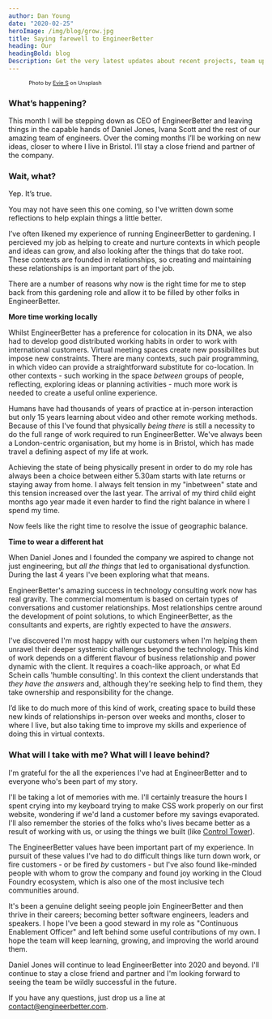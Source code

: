 ```yaml
---
author: Dan Young
date: "2020-02-25"
heroImage: /img/blog/grow.jpg
title: Saying farewell to EngineerBetter
heading: Our
headingBold: blog
Description: Get the very latest updates about recent projects, team updates, thoughts and industry news from our team of EngineerBetter experts.
---
```


<figure>
    <figcaption style="font-size: 8pt">
    Photo by <a href="https://unsplash.com/@evieshaffer?utm_source=unsplash&utm_medium=referral&utm_content=creditCopyText">Evie S</a> on Unsplash
    </figcaption>
</figure>

### What’s happening?

This month I will be stepping down as CEO of EngineerBetter and leaving things in the capable hands of Daniel Jones, Ivana Scott and the rest of our amazing team of engineers. Over the coming months I’ll be working on new ideas, closer to where I live in Bristol. I’ll stay a close friend and partner of the company.

### Wait, what?

Yep. It’s true. 

You may not have seen this one coming, so I've written down some reflections to help explain things a little better.

I’ve often likened my experience of running EngineerBetter to gardening. I percieved my job as helping to create and nurture contexts in which people and ideas can grow, and also looking after the things that do take root. These contexts are founded in relationships, so creating and maintaining these relationships is an important part of the job.

There are a number of reasons why now is the right time for me to step back from this gardening role and allow it to be filled by other folks in EngineerBetter.

**More time working locally**

Whilst EngineerBetter has a preference for colocation in its DNA, we also had to develop good distributed working habits in order to work with international customers. Virtual meeting spaces create new possibilites but impose new constraints. There are many contexts, such pair programming, in which video can provide a straightforward substitute for co-location. In other contexts - such working in the space *between* groups of people, reflecting, exploring ideas or planning activities - much more work is needed to create a useful online experience. 

Humans have had thousands of years of practice at in-person interaction but only 15 years learning about video and other remote working methods. Because of this I've found that physically *being there* is still a necessity to do the full range of work required to run EngineerBetter. We've always been a London-centric organisation, but my home is in Bristol, which has made travel a defining aspect of my life at work.

Achieving the state of being physically present in order to do my role has always been a choice between either 5.30am starts with late returns or staying away from home. I always felt tension in my "inbetween" state and this tension increased over the last year. The arrival of my third child eight months ago year made it even harder to find the right balance in where I spend my time. 

Now feels like the right time to resolve the issue of geographic balance.

**Time to wear a different hat**

When Daniel Jones and I founded the company we aspired to change not just engineering, but *all the things* that led to organisational dysfunction. During the last 4 years I've been exploring what that means. 

EngineerBetter's amazing success in technology consulting work now has real gravity. The commercial momentum is based on certain types of conversations and customer relationships. Most relationships centre around the development of point solutions, to which EngineerBetter, as the consultants and experts, are rightly expected to have the *answers*. 

I've discovered I'm most happy with our customers when I'm helping them unravel their deeper systemic challenges beyond the technology. This kind of work depends on a different flavour of business relationship and power dynamic with the client. It requires a coach-like approach, or what Ed Schein calls 'humble consulting'. In this context the client understands that *they have the answers* and, although they're seeking help to find them, they take ownership and responsibility for the change.

I’d like to do much more of this kind of work, creating space to build these new kinds of relationships in-person over weeks and months, closer to where I live, but also taking time to improve my skills and experience of doing this in virtual contexts.

### What will I take with me? What will I leave behind?

I'm grateful for the all the experiences I've had at EngineerBetter and to everyone who's been part of my story.

I'll be taking a lot of memories with me. I'll certainly treasure the hours I spent crying into my keyboard trying to make CSS work properly on our first website, wondering if we'd land a customer before my savings evaporated. I'll also remember the stories of the folks who's lives became better as a result of working with us, or using the things we built (like [Control Tower](https://github.com/EngineerBetter/control-tower)).

The EngineerBetter values have been important part of my experience. In pursuit of these values I've had to do difficult things like turn down work, or fire customers - or be fired *by* customers - but I've also found like-minded people with whom to grow the company and found joy working in the Cloud Foundry ecosystem, which is also one of the most inclusive tech communities around.

It's been a genuine delight seeing people join EngineerBetter and then thrive in their careers; becoming better software engineers, leaders and speakers. I hope I've been a good steward in my role as "Continuous Enablement Officer" and left behind some useful contributions of my own. I hope the team will keep learning, growing, and improving the world around them.

Daniel Jones will continue to lead EngineerBetter into 2020 and beyond. I'll continue to stay a close friend and partner and I'm looking forward to seeing the team be wildly successful in the future.

If you have any questions, just drop us a line at contact@engineerbetter.com.

